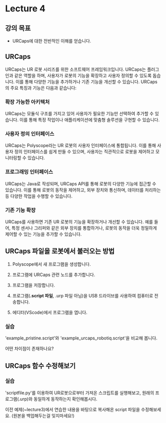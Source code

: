 # Lecture 4
## 강의 목표
- URCaps에 대한 전반적인 이해를 얻습니다.

## URCaps
URCaps는 UR 로봇 시리즈를 위한 소프트웨어 프레임워크입니다. URCaps는 플러그인과 같은 역할을 하며, 사용자가 로봇의 기능을 확장하고 사용자 정의할 수 있도록 돕습니다. 이를 통해 다양한 기능을 추가하거나 기존 기능을 개선할 수 있습니다. URCaps의 주요 특징과 기능은 다음과 같습니다:

### 확장 가능한 아키텍처

URCaps는 모듈식 구조를 가지고 있어 사용자가 필요한 기능만 선택하여 추가할 수 있습니다. 이를 통해 특정 작업이나 애플리케이션에 맞춤형 솔루션을 구현할 수 있습니다.

### 사용자 정의 인터페이스

URCaps는 Polyscope라는 UR 로봇의 사용자 인터페이스에 통합됩니다. 이를 통해 사용자 정의 인터페이스를 쉽게 만들 수 있으며, 사용자는 직관적으로 로봇을 제어하고 모니터링할 수 있습니다.

### 프로그래밍 인터페이스

URCaps는 Java로 작성되며, URCaps API를 통해 로봇의 다양한 기능에 접근할 수 있습니다. 이를 통해 로봇의 동작을 제어하고, 외부 장치와 통신하며, 데이터를 처리하는 등 다양한 작업을 수행할 수 있습니다.

### 기존 기능 확장

URCaps를 사용하면 기존 UR 로봇의 기능을 확장하거나 개선할 수 있습니다. 예를 들어, 특정 센서나 그리퍼와 같은 외부 장치를 통합하거나, 로봇의 동작을 더욱 정밀하게 제어할 수 있는 기능을 추가할 수 있습니다.

## URCaps 파일을 로봇에서 불러오는 방법

1. Polyscope에서 새 프로그램을 생성합니다.

2. 프로그램에 URCaps 관련 노드를 추가합니다.

3. 프로그램을 저장합니다.

4. 프로그램(**.script 파일**, .urp 파일 아님)을 USB 드라이브를 사용하여 컴퓨터로 전송합니다.

5. 에디터(VScode)에서 프로그램을 엽니다.

### 실습

'example_pristine.script'와 'example_urcaps_robotiq.script'을 비교해 봅니다.

어떤 차이점이 존재하나요?


## URCaps 함수 수정해보기

### 실습

'scriptfile.py'를 이용하여 UR로봇으로부터 가져온 스크립트를 실행해보고, 원래의 프로그램(.urp)와 동일하게 동작하는지 확인해봅시다.

이전 예제(~lecture3)에서 연습한 내용을 바탕으로 복사해온 script 파일을 수정해보세요. (원본을 백업해두는걸 잊지마세요!)

